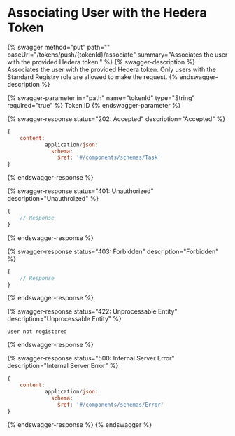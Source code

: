 # Associating User with the Hedera Token

{% swagger method="put" path="" baseUrl="/tokens/push/{tokenId}/associate" summary="Associates the user with the provided Hedera token." %}
{% swagger-description %}
Associates the user with the provided Hedera token. Only users with the Standard Registry role are allowed to make the request.
{% endswagger-description %}

{% swagger-parameter in="path" name="tokenId" type="String" required="true" %}
Token ID
{% endswagger-parameter %}

{% swagger-response status="202: Accepted" description="Accepted" %}
```javascript
{
    content:
            application/json:
              schema:
                $ref: '#/components/schemas/Task' 
}
```
{% endswagger-response %}

{% swagger-response status="401: Unauthorized" description="Unauthroized" %}
```javascript
{
    // Response
}
```
{% endswagger-response %}

{% swagger-response status="403: Forbidden" description="Forbidden" %}
```javascript
{
    // Response
}
```
{% endswagger-response %}

{% swagger-response status="422: Unprocessable Entity" description="Unprocessable Entity" %}
```
User not registered
```
{% endswagger-response %}

{% swagger-response status="500: Internal Server Error" description="Internal Server Error" %}
```javascript
{
    content:
            application/json:
              schema:
                $ref: '#/components/schemas/Error' 
}
```
{% endswagger-response %}
{% endswagger %}
